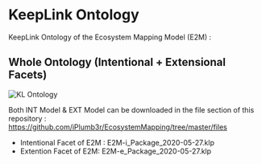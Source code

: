 KeepLink Ontology
==

KeepLink Ontology of the Ecosystem Mapping Model (E2M) :

Whole Ontology (Intentional + Extensional Facets)
-
![KL Ontology](https://github.com/iPlumb3r/EcosystemMappingModel/blob/master/images/KL_Ontology%40E2M_2020-03-06.jpg)

Both INT Model & EXT Model can be downloaded in the file section of this repository :   
https://github.com/iPlumb3r/EcosystemMapping/tree/master/files
* Intentional Facet of E2M : E2M-i_Package_2020-05-27.klp
* Extention Facet of E2M: E2M-e_Package_2020-05-27.klp
